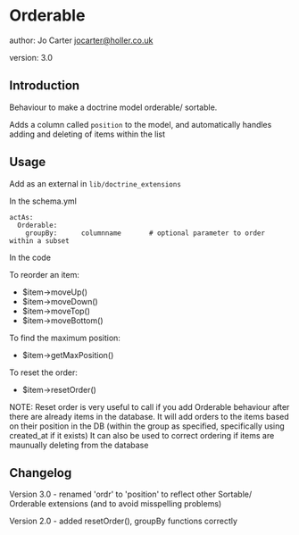 Orderable
=========

author:    Jo Carter <jocarter@holler.co.uk>

version:   3.0


Introduction
------------

Behaviour to make a doctrine model orderable/ sortable.
 
Adds a column called `position` to the model, and automatically handles adding and deleting of items within the list


Usage
----

Add as an external in `lib/doctrine_extensions`

In the schema.yml
 
    actAs:
      Orderable:
        groupBy:      columnname       # optional parameter to order within a subset
    
In the code

 To reorder an item:
 
  * $item->moveUp()
  * $item->moveDown()
  * $item->moveTop()
  * $item->moveBottom()
  
 To find the maximum position:
 
  * $item->getMaxPosition()
  
 To reset the order:
 
  * $item->resetOrder()
  
NOTE: Reset order is very useful to call if you add Orderable behaviour after there are already items in the database.
It will add orders to the items based on their position in the DB (within the group as specified, specifically using created_at if it exists)
It can also be used to correct ordering if items are maunually deleting from the database


Changelog
---------

Version 3.0 - renamed 'ordr' to 'position' to reflect other Sortable/ Orderable extensions (and to avoid misspelling problems)

Version 2.0 - added resetOrder(), groupBy functions correctly
